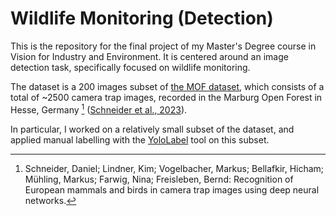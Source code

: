 # Wildlife Monitoring (Detection)

This is the repository for the final project of my Master's Degree course in Vision for Industry and Environment.
It is centered around an image detection task, specifically focused on wildlife monitoring.

The dataset is a 200 images subset of [the MOF dataset](https://data.uni-marburg.de/entities/dataset/eafc2547-4616-48a4-b9ee-cd28f207afba), which consists of a total of ~2500 camera trap images, recorded in the Marburg Open Forest in Hesse, Germany [^1]
([Schneider et al., 2023](https://inf-cv.uni-jena.de/wordpress/wp-content/uploads/2023/09/Talk-8-Daniel-Schneider.pdf)).

In particular, I worked on a relatively small subset of the dataset, and applied manual labelling with the [YoloLabel](https://github.com/developer0hye/Yolo_Label?tab=readme-ov-file) tool on this subset.

[^1]: Schneider, Daniel; Lindner, Kim; Vogelbacher, Markus; Bellafkir, Hicham; Mühling, Markus; Farwig, Nina; Freisleben, Bernd: Recognition of European mammals and birds in camera trap images using deep neural networks. 
